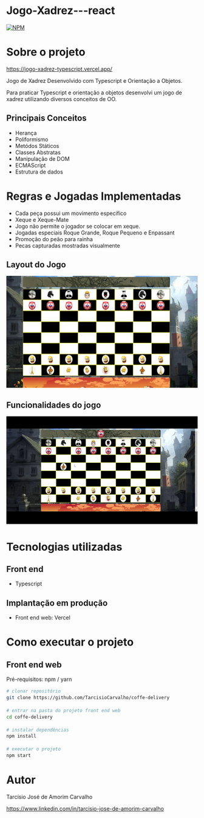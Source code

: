 # Jogo-Xadrez---react
[![NPM](https://img.shields.io/npm/l/react)](https://github.com/TarcisioCarvalho/Jogo-Xadrez-Typescript/blob/main/LICENSE)

# Sobre o projeto

https://jogo-xadrez-typescript.vercel.app/

Jogo de Xadrez Desenvolvido com Typescript e Orientação a Objetos. 

 Para praticar Typescript e orientação a objetos desenvolvi um jogo de xadrez utilizando
 diversos conceitos de OO. 

## Principais Conceitos

- Herança
- Poliformismo
- Metódos Státicos
- Classes Abstratas
- Manipulação de DOM
- ECMAScript 
- Estrutura de dados

# Regras e Jogadas Implementadas

- Cada peça possui um movimento especifico
- Xeque e Xeque-Mate
- Jogo não permite o jogador se colocar em xeque.
- Jogadas especiais Roque Grande, Roque Pequeno e Enpassant
- Promoção do peão para rainha
- Pecas capturadas mostradas visualmente


## Layout do Jogo

<img  src = 'https://github.com/TarcisioCarvalho/Jogo-Xadrez-Typescript/blob/main/src/assets/Imgs_Projeto/Jogo-Xadrez.jpg?raw=true'>

## Funcionalidades do jogo
<img  src = 'https://github.com/TarcisioCarvalho/Jogo-Xadrez-Typescript/blob/main/src/assets/Imgs_Projeto/CapturaPecas.gif?raw=true'>

# Tecnologias utilizadas

## Front end
- Typescript

## Implantação em produção

- Front end web: Vercel


# Como executar o projeto


## Front end web
Pré-requisitos: npm / yarn

```bash
# clonar repositório
git clone https://github.com/TarcisioCarvalho/coffe-delivery

# entrar na pasta do projeto front end web
cd coffe-delivery

# instalar dependências
npm install

# executar o projeto
npm start
```

# Autor

Tarcísio José de Amorim Carvalho

https://www.linkedin.com/in/tarcisio-jose-de-amorim-carvalho
